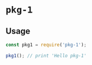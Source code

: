 # `pkg-1`

## Usage

```JavaScript
const pkg1 = require('pkg-1');

pkg1(); // print 'Hello pkg-1'
```
